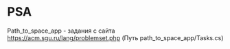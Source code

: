 # PSA
Path_to_space_app  - задания с сайта https://acm.sgu.ru/lang/problemset.php
(Путь path_to_space_app/Tasks.cs)


